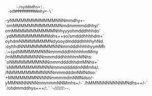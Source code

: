          -/oyddmdhs+:.
     -odNMMMMMMMMNNmhy+-\`
   -yNMMMMMMMMMMMNNNmmdhy+-
 \`omMMMMMMMMMMMMNmdmmmmddhhy/\`
 omMMMMMMMMMMMNhhyyyohmdddhhhdo\`
.ydMMMMMMMMMMdhs++so/smdddhhhhdm+\`
 oyhdmNMMMMMMMNdyooydmddddhhhhyhNd.
  :oyhhdNNMMMMMMMNNNmmdddhhhhhyymMh
    .:+sydNMMMMMNNNmmmdddhhhhhhmMmy
       /mMMMMMMNNNmmmdddhhhhhmMNhs:
    \`oNMMMMMMMNNNmmmddddhhdmMNhs+\`
  \`sNMMMMMMMMNNNmmmdddddmNMmhs/.
 /NMMMMMMMMNNNNmmmdddmNMNdso:\`
+MMMMMMMNNNNNmmmmdmNMNdso/-
yMMNNNNNNNmmmmmNNMmhs+/-\`
/hMMNNNNNNNNMNdhs++/-\`
\`/ohdmmddhys+++/:.\`
  \`-//////:--.
